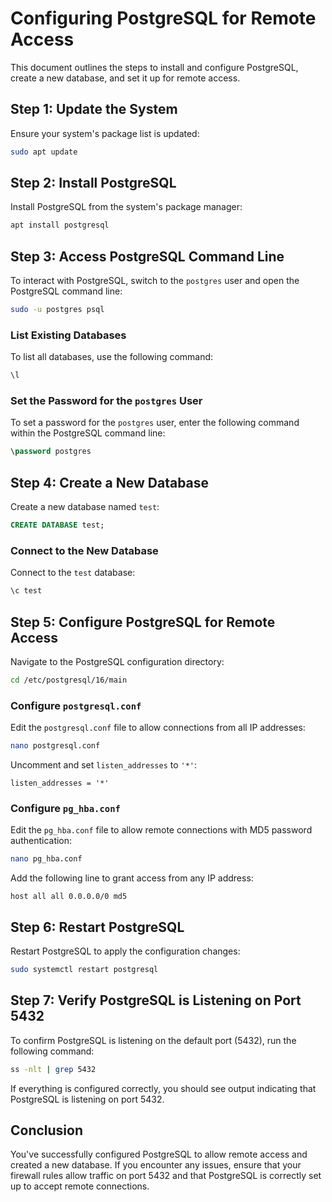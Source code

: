 # Configuring PostgreSQL for Remote Access

This document outlines the steps to install and configure PostgreSQL, create a new database, and set it up for remote access.

## Step 1: Update the System

Ensure your system's package list is updated:

```bash
sudo apt update
```

## Step 2: Install PostgreSQL

Install PostgreSQL from the system's package manager:

```bash
apt install postgresql
```
## Step 3: Access PostgreSQL Command Line

To interact with PostgreSQL, switch to the `postgres` user and open the PostgreSQL command line:

```bash
sudo -u postgres psql
```

### List Existing Databases

To list all databases, use the following command:

```sql
\l
```

### Set the Password for the `postgres` User

To set a password for the `postgres` user, enter the following command within the PostgreSQL command line:

```sql
\password postgres
```

## Step 4: Create a New Database

Create a new database named `test`:

```sql
CREATE DATABASE test;
```

### Connect to the New Database

Connect to the `test` database:

```sql
\c test
```

## Step 5: Configure PostgreSQL for Remote Access

Navigate to the PostgreSQL configuration directory:

```bash
cd /etc/postgresql/16/main
```

### Configure `postgresql.conf`

Edit the `postgresql.conf` file to allow connections from all IP addresses:

```bash
nano postgresql.conf
```

Uncomment and set `listen_addresses` to `'*'`:

```text
listen_addresses = '*'
```

### Configure `pg_hba.conf`

Edit the `pg_hba.conf` file to allow remote connections with MD5 password authentication:

```bash
nano pg_hba.conf
```

Add the following line to grant access from any IP address:

```text
host all all 0.0.0.0/0 md5
```

## Step 6: Restart PostgreSQL

Restart PostgreSQL to apply the configuration changes:

```bash
sudo systemctl restart postgresql
```

## Step 7: Verify PostgreSQL is Listening on Port 5432

To confirm PostgreSQL is listening on the default port (5432), run the following command:

```bash
ss -nlt | grep 5432
```

If everything is configured correctly, you should see output indicating that PostgreSQL is listening on port 5432.

## Conclusion

You've successfully configured PostgreSQL to allow remote access and created a new database. If you encounter any issues, ensure that your firewall rules allow traffic on port 5432 and that PostgreSQL is correctly set up to accept remote connections.
